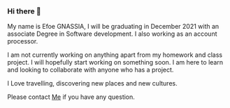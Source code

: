 ### Hi there 👋

My name is Efoe GNASSIA, I will be graduating in December 2021 with an associate Degree in Software development. I also working as an account processor. 

I am not currently working on anything apart from my homework and class project. I will hopefully start working on something soon.
I am here to learn and looking to collaborate with anyone who has a project.

I Love travelling, discovering new places and new cultures. 

Please contact [Me](mailto:efoejean@gmail.com) if you have any question.

